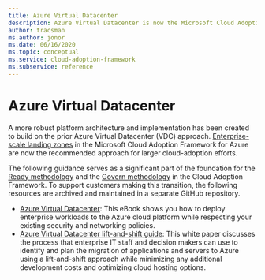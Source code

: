 ```yaml
---
title: Azure Virtual Datacenter
description: Azure Virtual Datacenter is now the Microsoft Cloud Adoption Framework for Azure. Learn about the resources available to support this transition.
author: tracsman
ms.author: jonor
ms.date: 06/16/2020
ms.topic: conceptual
ms.service: cloud-adoption-framework
ms.subservice: reference
---
```


<!-- docsTest:ignore "Azure Virtual Datacenter" "Azure Virtual Datacenter: Concepts" "Lift and Shift Guide" -->
<!-- cSpell:ignore tracsman jonor CAF -->

# Azure Virtual Datacenter

A more robust platform architecture and implementation has been created to build on the prior Azure Virtual Datacenter (VDC) approach. [Enterprise-scale landing zones](../ready/enterprise-scale/index.md) in the Microsoft Cloud Adoption Framework for Azure are now the recommended approach for larger cloud-adoption efforts.

The following guidance serves as a significant part of the foundation for the [Ready methodology](../ready/index.md) and the [Govern methodology](../govern/index.md) in the Cloud Adoption Framework. To support customers making this transition, the following resources are archived and maintained in a separate GitHub repository.

<!-- markdownlint-disable MD033 -->

- [Azure Virtual Datacenter](https://raw.githubusercontent.com/microsoft/CloudAdoptionFramework/master/archive/vdc/Azure_Virtual_Datacenter.pdf): This eBook shows you how to deploy enterprise workloads to the Azure cloud platform while respecting your existing security and networking policies.
- [Azure Virtual Datacenter lift-and-shift guide](https://raw.githubusercontent.com/microsoft/CloudAdoptionFramework/master/archive/vdc/Azure_Virtual_Datacenter_Lift_and_Shift_Guide.pdf): This white paper discusses the process that enterprise IT staff and decision makers can use to identify and plan the migration of applications and servers to Azure using a lift-and-shift approach while minimizing any additional development costs and optimizing cloud hosting options.

<!-- markdownlint-enable MD033 -->
